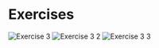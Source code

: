 # Exercises

![Exercise 3](https://user-images.githubusercontent.com/70604577/229873364-af350899-70b3-4d53-89f1-101a4f3fda52.png)
![Exercise 3 2](https://user-images.githubusercontent.com/70604577/229873360-93d2a82e-af5f-4aaf-aace-659b51f24939.png)
![Exercise 3 3](https://user-images.githubusercontent.com/70604577/229873362-b036c5b0-602d-4d61-9290-77be0b6c073a.png)